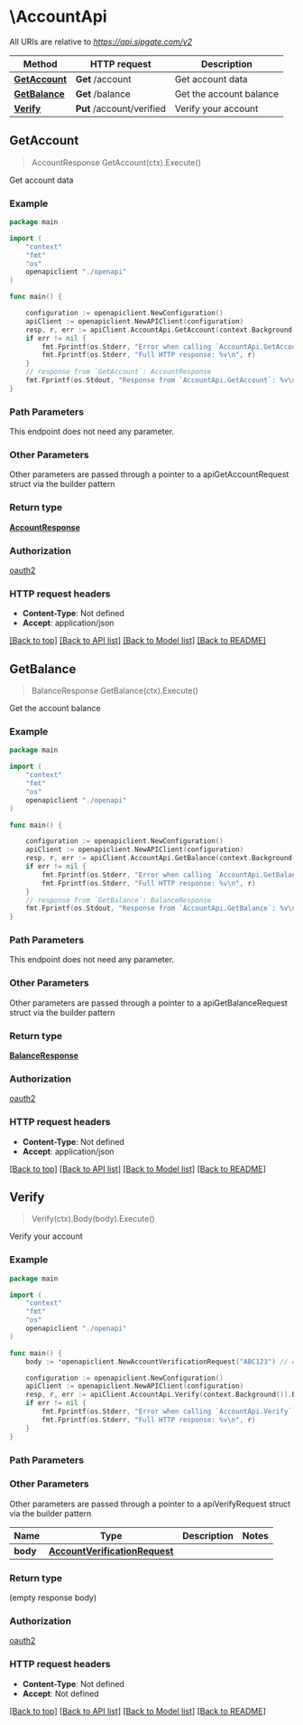 # \AccountApi

All URIs are relative to *https://api.sipgate.com/v2*

Method | HTTP request | Description
------------- | ------------- | -------------
[**GetAccount**](AccountApi.md#GetAccount) | **Get** /account | Get account data
[**GetBalance**](AccountApi.md#GetBalance) | **Get** /balance | Get the account balance
[**Verify**](AccountApi.md#Verify) | **Put** /account/verified | Verify your account



## GetAccount

> AccountResponse GetAccount(ctx).Execute()

Get account data

### Example

```go
package main

import (
    "context"
    "fmt"
    "os"
    openapiclient "./openapi"
)

func main() {

    configuration := openapiclient.NewConfiguration()
    apiClient := openapiclient.NewAPIClient(configuration)
    resp, r, err := apiClient.AccountApi.GetAccount(context.Background()).Execute()
    if err != nil {
        fmt.Fprintf(os.Stderr, "Error when calling `AccountApi.GetAccount``: %v\n", err)
        fmt.Fprintf(os.Stderr, "Full HTTP response: %v\n", r)
    }
    // response from `GetAccount`: AccountResponse
    fmt.Fprintf(os.Stdout, "Response from `AccountApi.GetAccount`: %v\n", resp)
}
```

### Path Parameters

This endpoint does not need any parameter.

### Other Parameters

Other parameters are passed through a pointer to a apiGetAccountRequest struct via the builder pattern


### Return type

[**AccountResponse**](AccountResponse.md)

### Authorization

[oauth2](../README.md#oauth2)

### HTTP request headers

- **Content-Type**: Not defined
- **Accept**: application/json

[[Back to top]](#) [[Back to API list]](../README.md#documentation-for-api-endpoints)
[[Back to Model list]](../README.md#documentation-for-models)
[[Back to README]](../README.md)


## GetBalance

> BalanceResponse GetBalance(ctx).Execute()

Get the account balance

### Example

```go
package main

import (
    "context"
    "fmt"
    "os"
    openapiclient "./openapi"
)

func main() {

    configuration := openapiclient.NewConfiguration()
    apiClient := openapiclient.NewAPIClient(configuration)
    resp, r, err := apiClient.AccountApi.GetBalance(context.Background()).Execute()
    if err != nil {
        fmt.Fprintf(os.Stderr, "Error when calling `AccountApi.GetBalance``: %v\n", err)
        fmt.Fprintf(os.Stderr, "Full HTTP response: %v\n", r)
    }
    // response from `GetBalance`: BalanceResponse
    fmt.Fprintf(os.Stdout, "Response from `AccountApi.GetBalance`: %v\n", resp)
}
```

### Path Parameters

This endpoint does not need any parameter.

### Other Parameters

Other parameters are passed through a pointer to a apiGetBalanceRequest struct via the builder pattern


### Return type

[**BalanceResponse**](BalanceResponse.md)

### Authorization

[oauth2](../README.md#oauth2)

### HTTP request headers

- **Content-Type**: Not defined
- **Accept**: application/json

[[Back to top]](#) [[Back to API list]](../README.md#documentation-for-api-endpoints)
[[Back to Model list]](../README.md#documentation-for-models)
[[Back to README]](../README.md)


## Verify

> Verify(ctx).Body(body).Execute()

Verify your account

### Example

```go
package main

import (
    "context"
    "fmt"
    "os"
    openapiclient "./openapi"
)

func main() {
    body := *openapiclient.NewAccountVerificationRequest("ABC123") // AccountVerificationRequest |  (optional)

    configuration := openapiclient.NewConfiguration()
    apiClient := openapiclient.NewAPIClient(configuration)
    resp, r, err := apiClient.AccountApi.Verify(context.Background()).Body(body).Execute()
    if err != nil {
        fmt.Fprintf(os.Stderr, "Error when calling `AccountApi.Verify``: %v\n", err)
        fmt.Fprintf(os.Stderr, "Full HTTP response: %v\n", r)
    }
}
```

### Path Parameters



### Other Parameters

Other parameters are passed through a pointer to a apiVerifyRequest struct via the builder pattern


Name | Type | Description  | Notes
------------- | ------------- | ------------- | -------------
 **body** | [**AccountVerificationRequest**](AccountVerificationRequest.md) |  | 

### Return type

 (empty response body)

### Authorization

[oauth2](../README.md#oauth2)

### HTTP request headers

- **Content-Type**: Not defined
- **Accept**: Not defined

[[Back to top]](#) [[Back to API list]](../README.md#documentation-for-api-endpoints)
[[Back to Model list]](../README.md#documentation-for-models)
[[Back to README]](../README.md)

